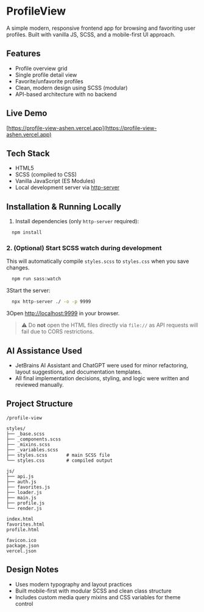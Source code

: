 # ProfileView

A simple modern, responsive frontend app for browsing and favoriting user profiles. Built with vanilla JS, SCSS, and a mobile-first UI approach.

## Features
- Profile overview grid
- Single profile detail view
- Favorite/unfavorite profiles
- Clean, modern design using SCSS (modular)
- API-based architecture with no backend
## Live Demo
[https://profile-view-ashen.vercel.app](https://profile-view-ashen.vercel.app)

## Tech Stack
- HTML5
- SCSS (compiled to CSS)
- Vanilla JavaScript (ES Modules)
- Local development server via [http-server](https://www.npmjs.com/package/http-server) 

## Installation & Running Locally

1. Install dependencies (only `http-server` required):
```bash
  npm install
```
### 2. (Optional) Start SCSS watch during development
This will automatically compile `styles.scss` to `styles.css` when you save changes.

```bash
  npm run sass:watch
```

3Start the server:
```bash
  npx http-server ./ -o -p 9999
```

3Open [http://localhost:9999](http://localhost:9999) in your browser.

> ⚠️ Do **not** open the HTML files directly via `file://` as API requests will fail due to CORS restrictions.

## AI Assistance Used
- JetBrains AI Assistant and ChatGPT were used for minor refactoring, layout suggestions, and documentation templates.
- All final implementation decisions, styling, and logic were written and reviewed manually.

## Project Structure
```
/profile-view

styles/
├── _base.scss
├── _components.scss
├── _mixins.scss
├── _variables.scss
├── styles.scss       # main SCSS file
└── styles.css        # compiled output

js/
├── api.js
├── auth.js
├── favorites.js
├── loader.js
├── main.js
├── profile.js
└── render.js

index.html
favorites.html
profile.html

favicon.ico
package.json
vercel.json
```
## Design Notes
- Uses modern typography and layout practices
- Built mobile-first with modular SCSS and clean class structure
- Includes custom media query mixins and CSS variables for theme control


